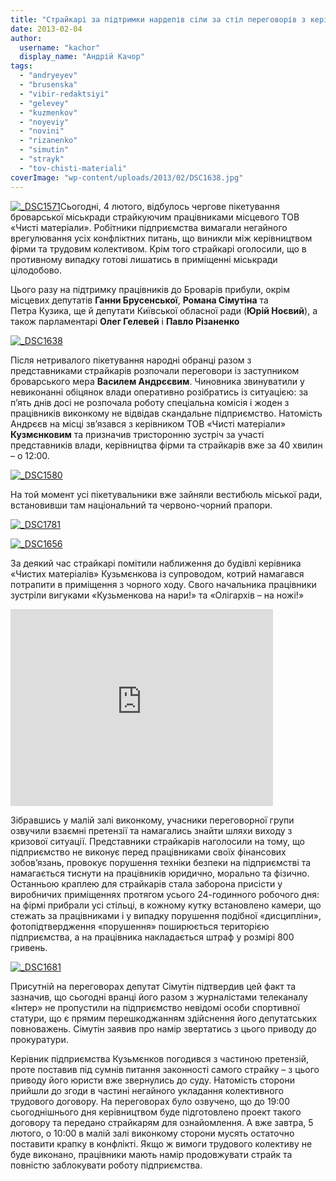 ```yaml
---
title: "Страйкарі за підтримки нардепів сіли за стіл переговорів з керівництвом \"Чистих матеріалів\""
date: 2013-02-04
author: 
  username: "kachor"
  display_name: "Андрій Качор"
tags: 
  - "andryeyev"
  - "brusenska"
  - "vibir-redaktsiyi"
  - "gelevey"
  - "kuzmenkov"
  - "noyeviy"
  - "novini"
  - "rizanenko"
  - "simutin"
  - "strayk"
  - "tov-chisti-materiali"
coverImage: "wp-content/uploads/2013/02/DSC1638.jpg"
---
```


[![_DSC1571](https://mpz.brovary.org/wp-content/uploads/2013/02/DSC1571.jpg)](https://mpz.brovary.org/wp-content/uploads/2013/02/DSC1571.jpg)Сьогодні, 4 лютого, відбулось чергове пікетування броварської міськради страйкуючим працівниками місцевого ТОВ «Чисті матеріали». Робітники підприємства вимагали негайного врегулювання усіх конфліктних питань, що виникли між керівництвом фірми та трудовим колективом. Крім того страйкарі оголосили, що в противному випадку готові лишатись в приміщенні міськради цілодобово.

Цього разу на підтримку працівників до Броварів прибули, окрім місцевих депутатів **Ганни Брусенської**, **Романа Сімутіна** та Петра Кузика, ще й депутати Київської обласної ради (**Юрій Ноєвий**), а також парламентарі **Олег Гелевей** і **Павло Різаненко**

[![_DSC1638](https://mpz.brovary.org/wp-content/uploads/2013/02/DSC1638.jpg)](https://mpz.brovary.org/wp-content/uploads/2013/02/DSC1638.jpg)

Після нетривалого пікетування народні обранці разом з представниками страйкарів розпочали переговори із заступником броварського мера **Василем Андрєєвим**. Чиновника звинуватили у невиконанні обіцянок влади оперативно розібратись із ситуацією: за п’ять днів досі не розпочала роботу спеціальна комісія і жоден з працівників виконкому не відвідав скандальне підприємство. Натомість Андрєєв на місці зв’язався з керівником ТОВ «Чисті матеріали» **Кузмєнковим** та призначив тристоронню зустріч за участі представників влади, керівництва фірми та страйкарів вже за 40 хвилин – о 12:00.

[![_DSC1580](https://mpz.brovary.org/wp-content/uploads/2013/02/DSC1580.jpg)](https://mpz.brovary.org/wp-content/uploads/2013/02/DSC1580.jpg)

На той момент усі пікетувальники вже зайняли вестибюль міської ради, встановивши там національний та червоно-чорний прапори.

[![_DSC1781](https://mpz.brovary.org/wp-content/uploads/2013/02/DSC1781.jpg)](https://mpz.brovary.org/wp-content/uploads/2013/02/DSC1781.jpg)

[![_DSC1656](https://mpz.brovary.org/wp-content/uploads/2013/02/DSC1656.jpg)](https://mpz.brovary.org/wp-content/uploads/2013/02/DSC1656.jpg)

За деякий час страйкарі помітили наближення до будівлі керівника «Чистих матеріалів» Кузьмєнкова із супроводом, котрий намагався потрапити в приміщення з чорного ходу. Свого начальника працівники зустріли вигуками «Кузьменкова на нари!» та «Олігархів – на ножі!»

<iframe src="http://www.youtube.com/embed/tQqpNk_7oSA" height="315" width="420" allowfullscreen frameborder="0"></iframe>

Зібравшись у малій залі виконкому, учасники переговорної групи озвучили взаємні претензії та намагались знайти шляхи виходу з кризової ситуації. Представники страйкарів наголосили на тому, що підприємство не виконує перед працівниками своїх фінансових зобов’язань, провокує порушення техніки безпеки на підприємстві та намагається тиснути на працівників юридично, морально та фізично. Останньою краплею для страйкарів стала заборона присісти у виробничих приміщеннях протягом усього 24-годинного робочого дня: на фірмі прибрали усі стільці, в кожному кутку встановлено камери, що стежать за працівниками і у випадку порушення подібної «дисципліни», фотопідтвердження «порушення» поширюється територією підприємства, а на працівника накладається штраф у розмірі 800 гривень.

[![_DSC1681](https://mpz.brovary.org/wp-content/uploads/2013/02/DSC1681.jpg)](https://mpz.brovary.org/wp-content/uploads/2013/02/DSC1681.jpg)

Присутній на переговорах депутат Сімутін підтвердив цей факт та зазначив, що сьогодні вранці його разом з журналістами телеканалу «Інтер» не пропустили на підприємство невідомі особи спортивної статури, що є прямим перешкоджанням здійснення його депутатських повноважень. Сімутін заявив про намір звертатись з цього приводу до прокуратури.

Керівник підприємства Кузьмєнков погодився з частиною претензій, проте поставив під сумнів питання законності самого страйку – з цього приводу його юристи вже звернулись до суду. Натомість сторони прийшли до згоди в частині негайного укладання колективного трудового договору. На переговорах було озвучено, що до 19:00 сьогоднішнього дня керівництвом буде підготовлено проект такого договору та передано страйкарям для ознайомлення. А вже завтра, 5 лютого, о 10:00 в малій залі виконкому сторони мусять остаточно поставити крапку в конфлікті. Якщо ж вимоги трудового колективу не буде виконано, працівники мають намір продовжувати страйк та повністю заблокувати роботу підприємства.

